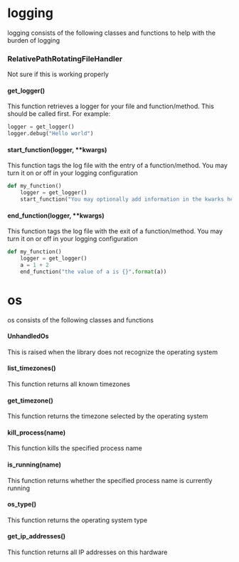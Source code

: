 # logging 
logging consists of the following classes and functions to help with the burden of logging


### RelativePathRotatingFileHandler
Not sure if this is working properly

#### get_logger()
This function retrieves a logger for your file and function/method.  This should be called first.  For example:
```python
logger = get_logger()
logger.debug("Hello world")
```
#### start_function(logger, **kwargs)
This function tags the log file with the entry of a function/method.  You may turn it on or off in your logging configuration
```python
def my_function()
    logger = get_logger()
    start_function("You may optionally add information in the kwarks here")
```

#### end_function(logger, **kwargs)
This function tags the log file with the exit of a function/method.  You may turn it on or off in your logging configuration
```python
def my_function()
    logger = get_logger()
    a = 1 + 2    
    end_function("the value of a is {}".format(a))
```

# os
os consists of the following classes and functions

#### UnhandledOs
This is raised when the library does not recognize the operating system

#### list_timezones()
This function returns all known timezones

#### get_timezone()
This function returns the timezone selected by the operating system

#### kill_process(name)
This function kills the specified process name

#### is_running(name)
This function returns whether the specified process name is currently running

#### os_type()
This function returns the operating system type

#### get_ip_addresses()
This function returns all IP addresses on this hardware